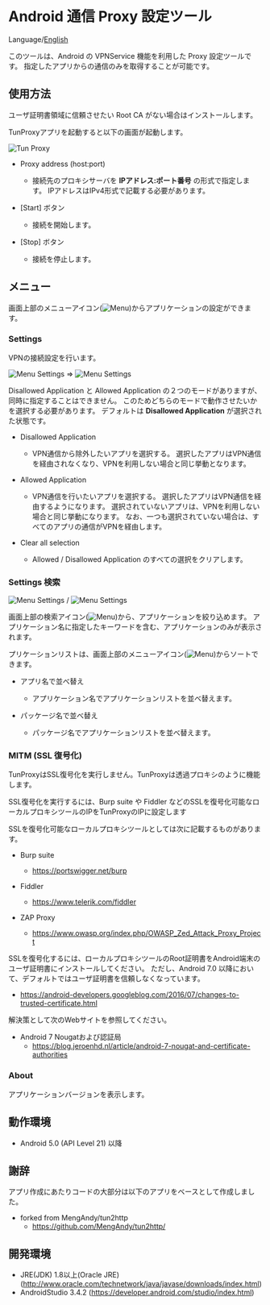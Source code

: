 Android 通信 Proxy 設定ツール
=============

Language/[English](https://github.com/raise-isayan/TunProxy/blob/master/Readme.md)

このツールは、Android の VPNService 機能を利用した Proxy 設定ツールです。
指定したアプリからの通信のみを取得することが可能です。

## 使用方法

ユーザ証明書領域に信頼させたい Root CA がない場合はインストールします。

TunProxyアプリを起動すると以下の画面が起動します。

![Tun Proxy](images/TunProxy.png)

* Proxy address (host:port)
  * 接続先のプロキシサーバを **IPアドレス:ポート番号** の形式で指定します。
     IPアドレスはIPv4形式で記載する必要があります。

* [Start] ボタン
  * 接続を開始します。
* [Stop] ボタン
  * 接続を停止します。

## メニュー

画面上部のメニューアイコン(![Menu](images/Menu.png))からアプリケーションの設定ができます。

### Settings

VPNの接続設定を行います。

![Menu Settings](images/Menu-Settings.png) ⇒ ![Menu Settings](images/Menu-Settings-app.png)

Disallowed Application と Allowed Application の２つのモードがありますが、同時に指定することはできません。
このためどちらのモードで動作させたいかを選択する必要があります。
デフォルトは **Disallowed Application** が選択された状態です。

* Disallowed Application
  * VPN通信から除外したいアプリを選択する。
    選択したアプリはVPN通信を経由されなくなり、VPNを利用しない場合と同じ挙動となります。

* Allowed Application
  * VPN通信を行いたいアプリを選択する。
    選択したアプリはVPN通信を経由するようになります。
    選択されていないアプリは、VPNを利用しない場合と同じ挙動になります。
    なお、一つも選択されていない場合は、すべてのアプリの通信がVPNを経由します。

* Clear all selection
  * Allowed / Disallowed Application のすべての選択をクリアします。

### Settings 検索

![Menu Settings](images/Menu-Settings-Search.png) / ![Menu Settings](images/Menu-Settings-SortBy.png)

画面上部の検索アイコン(![Menu](images/Search.png))から、アプリケーションを絞り込めます。
アプリケーション名に指定したキーワードを含む、アプリケーションのみが表示されます。

プリケーションリストは、画面上部のメニューアイコン(![Menu](images/Menu.png))からソートできます。

* アプリ名で並べ替え
  * アプリケーション名でアプリケーションリストを並べ替えます。

* パッケージ名で並べ替え
  * パッケージ名でアプリケーションリストを並べ替えます。

### MITM (SSL 復号化)

TunProxyはSSL復号化を実行しません。TunProxyは透過プロキシのように機能します。

SSL復号化を実行するには、Burp suite や Fiddler などのSSLを復号化可能なローカルプロキシツールのIPをTunProxyのIPに設定します

SSLを復号化可能なローカルプロキシツールとしては次に記載するものがあります。

* Burp suite
  * https://portswigger.net/burp

* Fiddler
  * https://www.telerik.com/fiddler

* ZAP Proxy
  * https://www.owasp.org/index.php/OWASP_Zed_Attack_Proxy_Project


SSLを復号化するには、ローカルプロキシツールのRoot証明書をAndroid端末のユーザ証明書にインストールしてください。
ただし、Android 7.0 以降において、デフォルトではユーザ証明書を信頼しなくなっています。

* https://android-developers.googleblog.com/2016/07/changes-to-trusted-certificate.html

解決策として次のWebサイトを参照してください。

* Android 7 Nougatおよび認証局
  * https://blog.jeroenhd.nl/article/android-7-nougat-and-certificate-authorities

### About
アプリケーションバージョンを表示します。

## 動作環境 

* Android 5.0 (API Level 21) 以降

## 謝辞

アプリ作成にあたりコードの大部分は以下のアプリをベースとして作成しました。

* forked from MengAndy/tun2http
  * https://github.com/MengAndy/tun2http/

## 開発環境

* JRE(JDK) 1.8以上(Oracle JRE) (http://www.oracle.com/technetwork/java/javase/downloads/index.html)
* AndroidStudio 3.4.2 (https://developer.android.com/studio/index.html)
